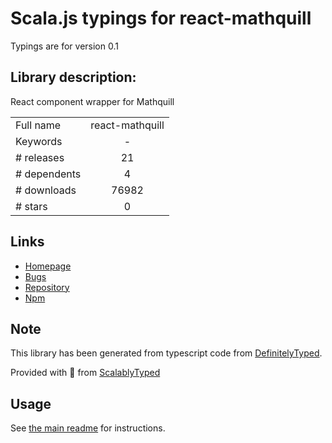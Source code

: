 
# Scala.js typings for react-mathquill

Typings are for version 0.1

## Library description:
React component wrapper for Mathquill

|                    |                 |
| ------------------ | :-------------: |
| Full name          | react-mathquill |
| Keywords           | - |
| # releases         | 21 |
| # dependents       | 4 |
| # downloads        | 76982 |
| # stars            | 0 |

## Links
- [Homepage](https://github.com/viktorstrate/react-mathquill#readme)
- [Bugs](https://github.com/viktorstrate/react-mathquill/issues)
- [Repository](https://github.com/viktorstrate/react-mathquill)
- [Npm](https://www.npmjs.com/package/react-mathquill)
    


## Note
This library has been generated from typescript code from [DefinitelyTyped](https://definitelytyped.org).

Provided with :purple_heart: from [ScalablyTyped](https://github.com/oyvindberg/ScalablyTyped)

## Usage
See [the main readme](../../readme.md) for instructions.


